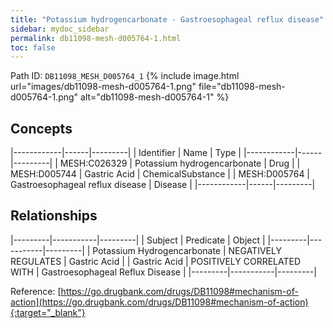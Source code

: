 ```yaml
---
title: "Potassium hydrogencarbonate - Gastroesophageal reflux disease"
sidebar: mydoc_sidebar
permalink: db11098-mesh-d005764-1.html
toc: false 
---
```



Path ID: `DB11098_MESH_D005764_1`
{% include image.html url="images/db11098-mesh-d005764-1.png" file="db11098-mesh-d005764-1.png" alt="db11098-mesh-d005764-1" %}

## Concepts

|------------|------|---------|
| Identifier | Name | Type    |
|------------|------|---------|
| MESH:C026329 | Potassium hydrogencarbonate | Drug |
| MESH:D005744 | Gastric Acid | ChemicalSubstance |
| MESH:D005764 | Gastroesophageal reflux disease | Disease |
|------------|------|---------|

## Relationships

|---------|-----------|---------|
| Subject | Predicate | Object  |
|---------|-----------|---------|
| Potassium Hydrogencarbonate | NEGATIVELY REGULATES | Gastric Acid |
| Gastric Acid | POSITIVELY CORRELATED WITH | Gastroesophageal Reflux Disease |
|---------|-----------|---------|

Reference: [https://go.drugbank.com/drugs/DB11098#mechanism-of-action](https://go.drugbank.com/drugs/DB11098#mechanism-of-action){:target="_blank"}